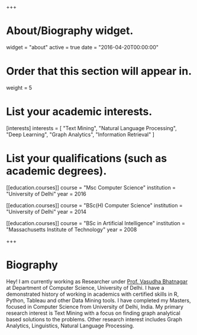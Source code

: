 +++
# About/Biography widget.
widget = "about"
active = true
date = "2016-04-20T00:00:00"

# Order that this section will appear in.
weight = 5

# List your academic interests.
[interests]
  interests = [
    "Text Mining",
    "Natural Language Processing",
    "Deep Learning",
    "Graph Analytics",
    "Information Retrieval"
  ]

# List your qualifications (such as academic degrees).
[[education.courses]]
  course = "Msc Computer Science"
  institution = "University of Delhi"
  year = 2016

[[education.courses]]
  course = "BSc(H) Computer Science"
  institution = "University of Delhi"
  year = 2014

[[education.courses]]
  course = "BSc in Artificial Intelligence"
  institution = "Massachusetts Institute of Technology"
  year = 2008
 
+++

# Biography

Hey! I am currently working as Researcher under [Prof. Vasudha Bhatnagar](http://people.du.ac.in/~vbhatnagar/) at Department of Computer Science, University of Delhi. I have a demonstrated history of working in academics with certified skills in R, Python, Tableau and other Data Mining tools. I have completed my Masters, focused in Computer Science from University of Delhi, India. My primary research interest is Text Mining with a focus on finding graph analytical based solutions to the problems. Other research interest includes Graph Analytics, Linguistics, Natural Language Processing.
